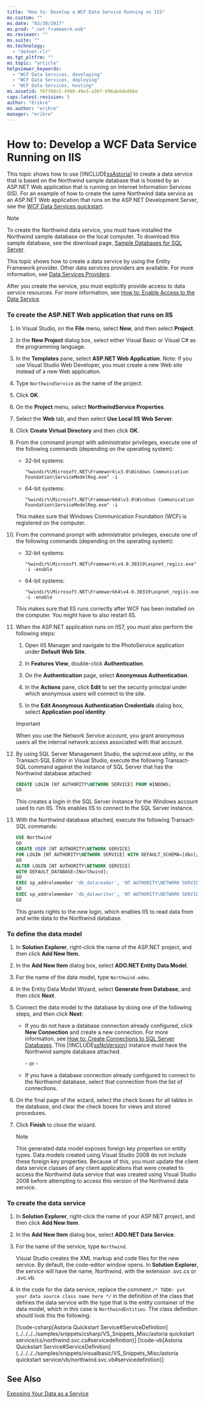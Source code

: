 ```yaml
---
title: "How to: Develop a WCF Data Service Running on IIS"
ms.custom: ""
ms.date: "03/30/2017"
ms.prod: ".net-framework-oob"
ms.reviewer: ""
ms.suite: ""
ms.technology: 
  - "dotnet-clr"
ms.tgt_pltfrm: ""
ms.topic: "article"
helpviewer_keywords: 
  - "WCF Data Services, developing"
  - "WCF Data Services, deploying"
  - "WCF Data Services, hosting"
ms.assetid: f6f768c5-4989-49e3-a36f-896ab4ded86e
caps.latest.revision: 5
author: "Erikre"
ms.author: "erikre"
manager: "erikre"
---
```

# How to: Develop a WCF Data Service Running on IIS
This topic shows how to use [!INCLUDE[ssAstoria](../../../../includes/ssastoria-md.md)] to create a data service that is based on the Northwind sample database that is hosted by an ASP.NET Web application that is running on Internet Information Services (IIS). For an example of how to create the same Northwind data service as an ASP.NET Web application that runs on the ASP.NET Development Server, see the [WCF Data Services quickstart](../../../../docs/framework/data/wcf/quickstart-wcf-data-services.md).  
  
> [!NOTE]
>  To create the Northwind data service, you must have installed the Northwind sample database on the local computer. To download this sample database, see the download page, [Sample Databases for SQL Server](http://go.microsoft.com/fwlink/?linkid=24758).  
  
 This topic shows how to create a data service by using the Entity Framework provider. Other data services providers are available. For more information, see [Data Services Providers](../../../../docs/framework/data/wcf/data-services-providers-wcf-data-services.md).  
  
 After you create the service, you must explicitly provide access to data service resources. For more information, see [How to: Enable Access to the Data Service](../../../../docs/framework/data/wcf/how-to-enable-access-to-the-data-service-wcf-data-services.md).  
  
### To create the ASP.NET Web application that runs on IIS  
  
1.  In Visual Studio, on the **File** menu, select **New**, and then select **Project**.  
  
2.  In the **New Project** dialog box, select either Visual Basic or Visual C# as the programming language.  
  
3.  In the **Templates** pane, select **ASP.NET Web Application**. Note: If you use Visual Studio Web Developer, you must create a new Web site instead of a new Web application.  
  
4.  Type `NorthwindService` as the name of the project.  
  
5.  Click **OK**.  
  
6.  On the **Project** menu, select **NorthwindService Properties**.  
  
7.  Select the **Web** tab, and then select **Use Local IIS Web Server**.  
  
8.  Click **Create Virtual Directory** and then click **OK**.  
  
9. From the command prompt with administrator privileges, execute one of the following commands (depending on the operating system):  
  
    -   32-bit systems:  
  
        ```console
        "%windir%\Microsoft.NET\Framework\v3.0\Windows Communication Foundation\ServiceModelReg.exe" -i  
        ```  
  
    -   64-bit systems:  
  
        ```console
        "%windir%\Microsoft.NET\Framework64\v3.0\Windows Communication Foundation\ServiceModelReg.exe" -i  
        ```  
  
     This makes sure that Windows Communication Foundation (WCF) is registered on the computer.  
  
10. From the command prompt with administrator privileges, execute one of the following commands (depending on the operating system):  
  
    -   32-bit systems:  
  
        ```console
        "%windir%\Microsoft.NET\Framework\v4.0.30319\aspnet_regiis.exe" -i -enable  
        ```  
  
    -   64-bit systems:  
  
        ```console
        "%windir%\Microsoft.NET\Framework64\v4.0.30319\aspnet_regiis.exe" -i -enable  
        ```  
  
     This makes sure that IIS runs correctly after WCF has been installed on the computer. You might have to also restart IIS.  
  
11. When the ASP.NET application runs on IIS7, you must also perform the following steps:  
  
    1.  Open IIS Manager and navigate to the PhotoService application under **Default Web Site**.  
  
    2.  In **Features View**, double-click **Authentication**.  
  
    3.  On the **Authentication** page, select **Anonymous Authentication**.  
  
    4.  In the **Actions** pane, click **Edit** to set the security principal under which anonymous users will connect to the site.  
  
    5.  In the **Edit Anonymous Authentication Credentials** dialog box, select **Application pool identity**.  
  
    > [!IMPORTANT]
    >  When you use the Network Service account, you grant anonymous users all the internal network access associated with that account.  
  
12. By using SQL Server Management Studio, the sqlcmd.exe utility, or the Transact-SQL Editor in Visual Studio, execute the following Transact-SQL command against the instance of SQL Server that has the Northwind database attached:  
  
    ```sql  
    CREATE LOGIN [NT AUTHORITY\NETWORK SERVICE] FROM WINDOWS;  
    GO   
    ```  
  
     This creates a login in the SQL Server instance for the Windows account used to run IIS. This enables IIS to connect to the SQL Server instance.  
  
13. With the Northwind database attached, execute the following Transact-SQL commands:  
  
    ```sql  
    USE Northwind  
    GO  
    CREATE USER [NT AUTHORITY\NETWORK SERVICE]   
    FOR LOGIN [NT AUTHORITY\NETWORK SERVICE] WITH DEFAULT_SCHEMA=[dbo];  
    GO  
    ALTER LOGIN [NT AUTHORITY\NETWORK SERVICE]   
    WITH DEFAULT_DATABASE=[Northwind];   
    GO  
    EXEC sp_addrolemember 'db_datareader', 'NT AUTHORITY\NETWORK SERVICE'  
    GO  
    EXEC sp_addrolemember 'db_datawriter', 'NT AUTHORITY\NETWORK SERVICE'  
    GO   
    ```  
  
     This grants rights to the new login, which enables IIS to read data from and write data to the Northwind database.  
  
### To define the data model  
  
1.  In **Solution Explorer**, right-click the name of the ASP.NET project, and then click **Add New Item.**  
  
2.  In the **Add New Item** dialog box, select **ADO.NET Entity Data Model**.  
  
3.  For the name of the data model, type `Northwind.edmx`.  
  
4.  In the Entity Data Model Wizard, select **Generate from Database**, and then click **Next**.  
  
5.  Connect the data model to the database by doing one of the following steps, and then click **Next**:  
  
    -   If you do not have a database connection already configured, click **New Connection** and create a new connection. For more information, see [How to: Create Connections to SQL Server Databases](http://go.microsoft.com/fwlink/?LinkId=123631). This [!INCLUDE[ssNoVersion](../../../../includes/ssnoversion-md.md)] instance must have the Northwind sample database attached.  
  
         \- or -  
  
    -   If you have a database connection already configured to connect to the Northwind database, select that connection from the list of connections.  
  
6.  On the final page of the wizard, select the check boxes for all tables in the database, and clear the check boxes for views and stored procedures.  
  
7.  Click **Finish** to close the wizard.  
  
    > [!NOTE]
    >  This generated data model exposes foreign key properties on entity types. Data models created using Visual Studio 2008 do not include these foreign key properties. Because of this, you must update the client data service classes of any client applications that were created to access the Northwind data service that was created using Visual Studio 2008 before attempting to access this version of the Northwind data service.  
  
### To create the data service  
  
1.  In **Solution Explorer**, right-click the name of your ASP.NET project, and then click **Add New Item**.  
  
2.  In the **Add New Item** dialog box, select **ADO.NET Data Service**.  
  
3.  For the name of the service, type `Northwind`.  
  
     Visual Studio creates the XML markup and code files for the new service. By default, the code-editor window opens. In **Solution Explorer**, the service will have the name, Northwind, with the extension .svc.cs or .svc.vb.  
  
4.  In the code for the data service, replace the comment `/* TODO: put your data source class name here */` in the definition of the class that defines the data service with the type that is the entity container of the data model, which in this case is `NorthwindEntities`. The class definition should look this the following:  
  
     [!code-csharp[Astoria Quickstart Service#ServiceDefinition](../../../../samples/snippets/csharp/VS_Snippets_Misc/astoria quickstart service/cs/northwind.svc.cs#servicedefinition)]
     [!code-vb[Astoria Quickstart Service#ServiceDefinition](../../../../samples/snippets/visualbasic/VS_Snippets_Misc/astoria quickstart service/vb/northwind.svc.vb#servicedefinition)]  
  
## See Also  
 [Exposing Your Data as a Service](../../../../docs/framework/data/wcf/exposing-your-data-as-a-service-wcf-data-services.md)

